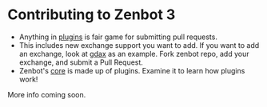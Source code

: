 # Contributing to Zenbot 3

- Anything in [plugins](https://github.com/carlos8f/zenbot/tree/master/plugins) is fair game for submitting pull requests.
- This includes new exchange support you want to add. If you want to add an exchange, look at [gdax](https://github.com/carlos8f/zenbot/tree/master/plugins/gdax) as an example. Fork zenbot repo, add your exchange, and submit a Pull Request.
- Zenbot's [core](https://github.com/carlos8f/zenbot/tree/master/core) is made up of plugins. Examine it to learn how plugins work!

More info coming soon.

